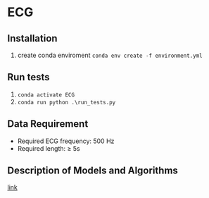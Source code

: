 # ECG



## Installation
1. create conda enviroment `conda env create -f environment.yml`

## Run tests
1. `conda activate ECG`
2. `conda run python .\run_tests.py`

## Data Requirement
* Required ECG frequency: 500 Hz
* Required length: ≥ 5s

## Description of Models and Algorithms
[link](docs/main.md)